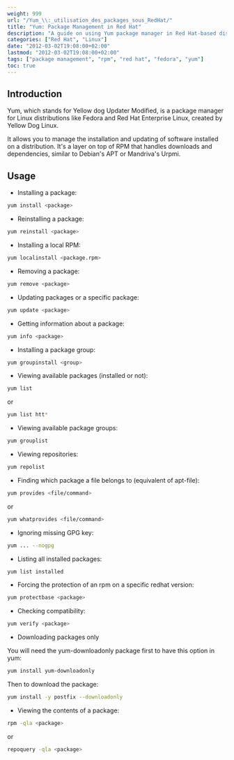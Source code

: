 ```yaml
---
weight: 999
url: "/Yum_\\:_utilisation_des_packages_sous_RedHat/"
title: "Yum: Package Management in Red Hat"
description: "A guide on using Yum package manager in Red Hat-based distributions, including installation, removal, updates, and other package management operations."
categories: ["Red Hat", "Linux"]
date: "2012-03-02T19:08:00+02:00"
lastmod: "2012-03-02T19:08:00+02:00"
tags: ["package management", "rpm", "red hat", "fedora", "yum"]
toc: true
---
```


## Introduction

Yum, which stands for Yellow dog Updater Modified, is a package manager for Linux distributions like Fedora and Red Hat Enterprise Linux, created by Yellow Dog Linux.

It allows you to manage the installation and updating of software installed on a distribution. It's a layer on top of RPM that handles downloads and dependencies, similar to Debian's APT or Mandriva's Urpmi.

## Usage

- Installing a package:

```bash
yum install <package>
```

- Reinstalling a package:

```bash
yum reinstall <package>
```

- Installing a local RPM:

```bash
yum localinstall <package.rpm>
```

- Removing a package:

```bash
yum remove <package>
```

- Updating packages or a specific package:

```bash
yum update <package>
```

- Getting information about a package:

```bash
yum info <package>
```

- Installing a package group:

```bash
yum groupinstall <group>
```

- Viewing available packages (installed or not):

```bash
yum list
```

or

```bash
yum list htt*
```

- Viewing available package groups:

```bash
yum grouplist
```

- Viewing repositories:

```bash
yum repolist
```

- Finding which package a file belongs to (equivalent of apt-file):

```bash
yum provides <file/command>
```

or

```bash
yum whatprovides <file/command>
```

- Ignoring missing GPG key:

```bash
yum ... --nogpg
```

- Listing all installed packages:

```bash
yum list installed
```

- Forcing the protection of an rpm on a specific redhat version:

```bash
yum protectbase <package>
```

- Checking compatibility:

```bash
yum verify <package>
```

- Downloading packages only

You will need the yum-downloadonly package first to have this option in yum:

```bash
yum install yum-downloadonly
```

Then to download the package:

```bash
yum install -y postfix --downloadonly
```

- Viewing the contents of a package:

```bash
rpm -qla <package>
```

or

```bash
repoquery -qla <package>
```
